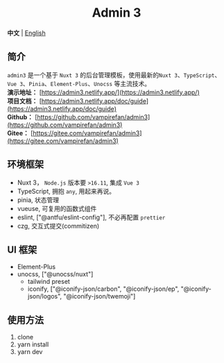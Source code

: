<h1 align="center">
Admin 3
</h1>

**中文** | [English](./README.en-US.md)

## 简介
`admin3` 是一个基于 `Nuxt 3` 的后台管理模板，使用最新的`Nuxt 3`、`TypeScript`、`Vue 3`、`Pinia`、`Element-Plus`、`Unocss` 等主流技术。  
**演示地址：** [https://admin3.netlify.app/](https://admin3.netlify.app/)  
**项目文档：** [https://admin3.netlify.app/doc/guide](https://admin3.netlify.app/doc/guide)  
**Github：** [https://github.com/vampirefan/admin3](https://github.com/vampirefan/admin3)  
**Gitee：** [https://gitee.com/vampirefan/admin3](https://gitee.com/vampirefan/admin3)  

## 环境框架
- Nuxt 3， `Node.js` 版本要 `>16.11`, 集成 `Vue 3`  
- TypeScript, 拥抱 `any`, 用起来再说。  
- pinia, 状态管理
- vueuse, 可复用的函数式组件
- eslint, ["@antfu/eslint-config"], 不必再配置 `prettier`
- czg, 交互式提交(commitizen)

## UI 框架  
- Element-Plus  
- unocss, ["@unocss/nuxt"]  
  - tailwind preset  
  - iconify, ["@iconify-json/carbon", "@iconify-json/ep", "@iconify-json/logos", "@iconify-json/twemoji"]  

## 使用方法  
1. clone  
2. yarn install  
3. yarn dev  


